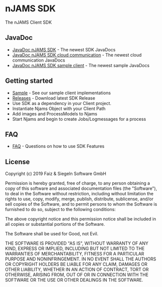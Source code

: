 # nJAMS SDK

The nJAMS Client SDK

## JavaDoc

* [JavaDoc nJAMS SDK](https://integrationmatters.github.io/njams-sdk/index-njams-sdk.html) - The newest SDK JavaDocs
* [JavaDoc nJAMS SDK cloud communication](https://integrationmatters.github.io/njams-sdk/index-njams-sdk-communication-cloud.html) - The newest cloud communication JavaDocs
* [JavaDoc nJAMS SDK sample client](https://integrationmatters.github.io/njams-sdk/index-njams-sdk-sample-client.html) - The newest sample JavaDocs

## Getting started

* [Sample](https://github.com/IntegrationMatters/njams-sdk/tree/master/njams-sdk-sample-client/src/main/java/com/faizsiegeln/test) - See our sample client implementations
* [Releases](https://github.com/IntegrationMatters/njams-sdk/releases) - Download latest SDK Release
* Use SDK as a dependency in your Client project.
* Instantiate Njams Object with your Client Path
* Add images and ProcessModels to Njams
* Start Njams and begin to create Jobs/Logmessages for a process

## FAQ
* [FAQ](https://github.com/IntegrationMatters/njams-sdk/wiki/FAQ) - Questions on how to use SDK Features

## License

Copyright (c) 2019 Faiz & Siegeln Software GmbH

Permission is hereby granted, free of charge, to any person obtaining a copy of this software and associated documentation files (the "Software"),
to deal in the Software without restriction, including without limitation the rights to use, copy, modify, merge, publish, distribute, sublicense,
and/or sell copies of the Software, and to permit persons to whom the Software is furnished to do so, subject to the following conditions:

The above copyright notice and this permission notice shall be included in all copies or substantial portions of the Software.

The Software shall be used for Good, not Evil.

THE SOFTWARE IS PROVIDED "AS IS", WITHOUT WARRANTY OF ANY KIND, EXPRESS OR IMPLIED, INCLUDING BUT NOT LIMITED TO THE WARRANTIES OF MERCHANTABILITY,
FITNESS FOR A PARTICULAR PURPOSE AND NONINFRINGEMENT. IN NO EVENT SHALL THE AUTHORS OR COPYRIGHT HOLDERS BE LIABLE FOR ANY CLAIM, DAMAGES OR OTHER
LIABILITY, WHETHER IN AN ACTION OF CONTRACT, TORT OR OTHERWISE, ARISING FROM, OUT OF OR IN CONNECTION WITH THE SOFTWARE OR THE USE OR OTHER DEALINGS
IN THE SOFTWARE.

